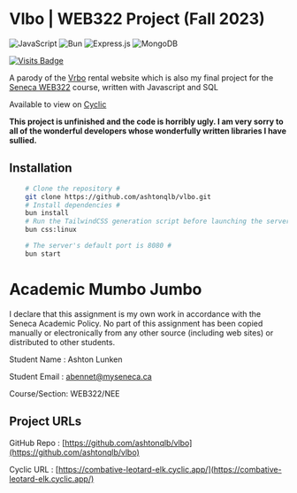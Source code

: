 # Vlbo | WEB322 Project (Fall 2023)
![JavaScript](https://img.shields.io/badge/javascript-%23323330.svg?style=for-the-badge&logo=javascript&logoColor=%23F7DF1E)
![Bun](https://img.shields.io/badge/Bun-%23000000.svg?style=for-the-badge&logo=bun&logoColor=white)
![Express.js](https://img.shields.io/badge/express.js-%23404d59.svg?style=for-the-badge&logo=express&logoColor=%2361DAFB)
![MongoDB](https://img.shields.io/badge/MongoDB-%234ea94b.svg?style=for-the-badge&logo=mongodb&logoColor=white)

[![Visits Badge](https://badges.pufler.dev/visits/ashtonqlb/vlbo?label=visits)](https://badges.pufler.dev)

A parody of the [Vrbo](https://www.vrbo.com/) rental website which is also my final project for the [Seneca WEB322](https://web322.ca/) course, written with Javascript and SQL

Available to view on [Cyclic](https://combative-leotard-elk.cyclic.app/)

**This project is unfinished and the code is horribly ugly. I am very sorry to all of the wonderful developers whose wonderfully written libraries I have sullied.**

## Installation


```bash
    # Clone the repository #
    git clone https://github.com/ashtonqlb/vlbo.git
    # Install dependencies #
    bun install
    # Run the TailwindCSS generation script before launching the server #
    bun css:linux

    # The server's default port is 8080 #
    bun start
```

# Academic Mumbo Jumbo
I declare that this assignment is my own work in accordance with the Seneca Academic Policy.
No part of this assignment has been copied manually or electronically from any other source (including web sites) or distributed to other students.

Student Name  : Ashton Lunken 

Student Email : [abennet@myseneca.ca](mailto:abennet@myseneca.ca?subject=WEB322%20Assignment%20Feedback)

Course/Section: WEB322/NEE


## Project URLs
GitHub Repo : [https://github.com/ashtonqlb/vlbo](https://github.com/ashtonqlb/vlbo)

Cyclic URL : [https://combative-leotard-elk.cyclic.app/](https://combative-leotard-elk.cyclic.app/)
